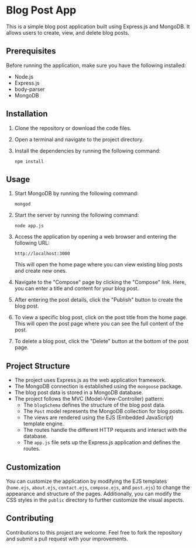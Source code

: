 # Blog Post App

This is a simple blog post application built using Express.js and MongoDB. It allows users to create, view, and delete blog posts.

## Prerequisites

Before running the application, make sure you have the following installed:

- Node.js
- Express.js
- body-parser
- MongoDB

## Installation

1. Clone the repository or download the code files.
2. Open a terminal and navigate to the project directory.
3. Install the dependencies by running the following command:

   ```
   npm install
   ```

## Usage

1. Start MongoDB by running the following command:

   ```
   mongod
   ```

2. Start the server by running the following command:

   ```
   node app.js
   ```

3. Access the application by opening a web browser and entering the following URL:

   ```
   http://localhost:3000
   ```

   This will open the home page where you can view existing blog posts and create new ones.

4. Navigate to the "Compose" page by clicking the "Compose" link. Here, you can enter a title and content for your blog post.

5. After entering the post details, click the "Publish" button to create the blog post.

6. To view a specific blog post, click on the post title from the home page. This will open the post page where you can see the full content of the post.

7. To delete a blog post, click the "Delete" button at the bottom of the post page.

## Project Structure

- The project uses Express.js as the web application framework.
- The MongoDB connection is established using the `mongoose` package.
- The blog post data is stored in a MongoDB database.
- The project follows the MVC (Model-View-Controller) pattern:
  - The `blogSchema` defines the structure of the blog post data.
  - The `Post` model represents the MongoDB collection for blog posts.
  - The views are rendered using the EJS (Embedded JavaScript) template engine.
  - The routes handle the different HTTP requests and interact with the database.
  - The `app.js` file sets up the Express.js application and defines the routes.

## Customization

You can customize the application by modifying the EJS templates (`home.ejs`, `about.ejs`, `contact.ejs`, `compose.ejs`, and `post.ejs`) to change the appearance and structure of the pages. Additionally, you can modify the CSS styles in the `public` directory to further customize the visual aspects.

## Contributing

Contributions to this project are welcome. Feel free to fork the repository and submit a pull request with your improvements.

